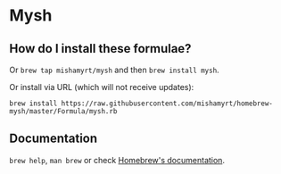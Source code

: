 # Mysh

## How do I install these formulae?

Or `brew tap mishamyrt/mysh` and then `brew install mysh`.

Or install via URL (which will not receive updates):

```
brew install https://raw.githubusercontent.com/mishamyrt/homebrew-mysh/master/Formula/mysh.rb
```

## Documentation
`brew help`, `man brew` or check [Homebrew's documentation](https://docs.brew.sh).
